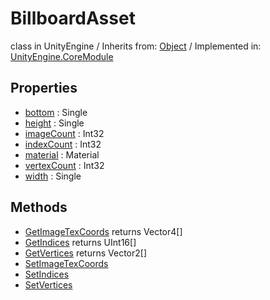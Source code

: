 # BillboardAsset
class in UnityEngine
 / Inherits from: <a href="https://docs.unity3d.com/6000.0/Documentation/ScriptReference/Object.html">Object</a> / Implemented in: <a href="https://docs.unity3d.com/6000.0/Documentation/ScriptReference/UnityEngine.CoreModule.html">UnityEngine.CoreModule</a>
## Properties
- <a href="https://docs.unity3d.com/6000.0/Documentation/ScriptReference/BillboardAsset-bottom.html">bottom</a> : Single
- <a href="https://docs.unity3d.com/6000.0/Documentation/ScriptReference/BillboardAsset-height.html">height</a> : Single
- <a href="https://docs.unity3d.com/6000.0/Documentation/ScriptReference/BillboardAsset-imageCount.html">imageCount</a> : Int32
- <a href="https://docs.unity3d.com/6000.0/Documentation/ScriptReference/BillboardAsset-indexCount.html">indexCount</a> : Int32
- <a href="https://docs.unity3d.com/6000.0/Documentation/ScriptReference/BillboardAsset-material.html">material</a> : Material
- <a href="https://docs.unity3d.com/6000.0/Documentation/ScriptReference/BillboardAsset-vertexCount.html">vertexCount</a> : Int32
- <a href="https://docs.unity3d.com/6000.0/Documentation/ScriptReference/BillboardAsset-width.html">width</a> : Single
## Methods
- <a href="https://docs.unity3d.com/6000.0/Documentation/ScriptReference/BillboardAsset.GetImageTexCoords.html">GetImageTexCoords</a> returns Vector4[]
- <a href="https://docs.unity3d.com/6000.0/Documentation/ScriptReference/BillboardAsset.GetIndices.html">GetIndices</a> returns UInt16[]
- <a href="https://docs.unity3d.com/6000.0/Documentation/ScriptReference/BillboardAsset.GetVertices.html">GetVertices</a> returns Vector2[]
- <a href="https://docs.unity3d.com/6000.0/Documentation/ScriptReference/BillboardAsset.SetImageTexCoords.html">SetImageTexCoords</a>
- <a href="https://docs.unity3d.com/6000.0/Documentation/ScriptReference/BillboardAsset.SetIndices.html">SetIndices</a>
- <a href="https://docs.unity3d.com/6000.0/Documentation/ScriptReference/BillboardAsset.SetVertices.html">SetVertices</a>
